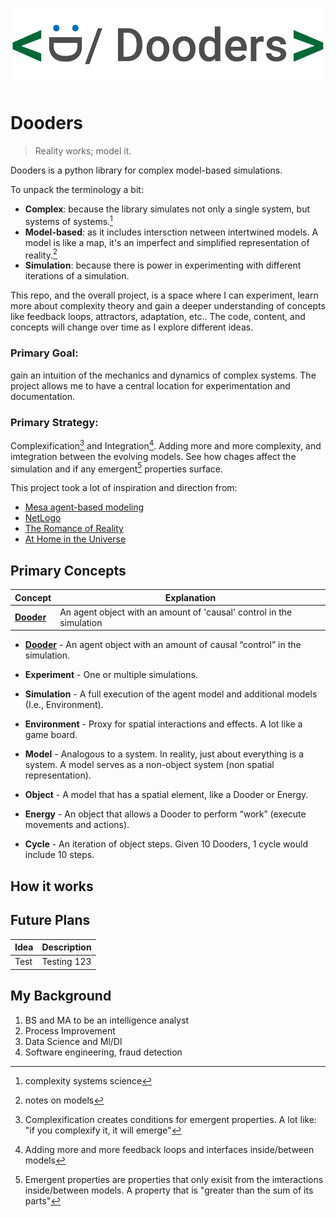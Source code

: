 ![dooders logo](./docs/dooder_logo.png)
# Dooders
  
 
> Reality works; model it.  
  
  
Dooders is a python library for complex model-based simulations.  

To unpack the terminology a bit:  
* **Complex**: because the library simulates not only a single system, but systems of systems.[^1]  
* **Model-based**: as it includes intersction netween intertwined models. A model is like a map, it's an imperfect and simplified representation of reality.[^2]  
* **Simulation**: because there is power in experimenting with different iterations of a simulation.  

This repo, and the overall project, is a space where I can experiment, learn more about complexity theory and gain a deeper understanding of concepts like feedback loops, attractors, adaptation, etc.. The code, content, and concepts will change over time as I explore different ideas.  

### Primary Goal:
gain an intuition of the mechanics and dynamics of complex systems. The project allows me to have a central location for experimentation and documentation.  

### Primary Strategy:
Complexification[^3] and Integration[^4]. Adding more and more complexity, and imtegration between the evolving models. See how chages affect the simulation and if any emergent[^5] properties surface.  


This project took a lot of inspiration and direction from:

- [Mesa agent-based modeling](https://github.com/projectmesa/mesa)
- [NetLogo](https://github.com/NetLogo/NetLogo)
- [The Romance of Reality](https://www.amazon.com/Romance-Reality-Organizes-Consciousness-Complexity-ebook/dp/B09GW3G45J/ref=tmm_kin_swatch_0?_encoding=UTF8&qid=1661627602&sr=8-2)
- [At Home in the Universe](https://www.amazon.com/At-Home-Universe-Self-Organization-Complexity-ebook/dp/B004VEEO12/ref=tmm_kin_swatch_0?_encoding=UTF8&qid=1661627686&sr=8-1)

## Primary Concepts

| Concept | Explanation |
| ------- | ----------- |
| [**Dooder**](docs/Dooder.md) | An agent object with an amount of 'causal' control in the simulation |  
  

- [**Dooder**](docs/Dooder.md) - An agent object with an amount of causal “control” in the simulation.

- **Experiment** - One or multiple simulations.

- **Simulation** - A full execution of the agent model and additional models (I.e., Environment).

- **Environment** - Proxy for spatial interactions and effects. A lot like a game board.

- **Model** - Analogous to a system. In reality, just about everything is a system. A model serves as a non-object system (non spatial representation).

- **Object** - A model that has a spatial element, like a Dooder or Energy.

- **Energy** - An object that allows a Dooder to perform “work” (execute movements and actions).

- **Cycle** - An iteration of object steps. Given 10 Dooders, 1 cycle would include 10 steps.


## How it works

## Future Plans

| Idea | Description |
| ---- | ----------- |
| Test | Testing 123 |  

## My Background
  
1. BS and MA to be an intelligence analyst
2. Process Improvement
3. Data Science and Ml/Dl
4. Software engineering, fraud detection


[^1]: complexity systems science
[^2]: notes on models
[^3]: Complexification creates conditions for emergent properties. A lot like: "if you complexify it, it will emerge"
[^4]: Adding more and more feedback loops and interfaces inside/between models
[^5]: Emergent properties are properties that only exisit from the imteractions inside/between models. A property that is "greater than the sum of its parts"
